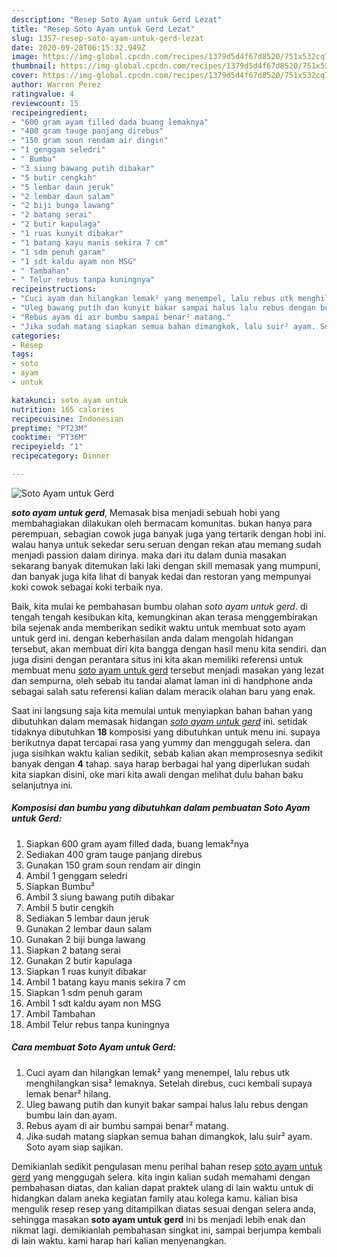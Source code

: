 ```yaml
---
description: "Resep Soto Ayam untuk Gerd Lezat"
title: "Resep Soto Ayam untuk Gerd Lezat"
slug: 1357-resep-soto-ayam-untuk-gerd-lezat
date: 2020-09-28T06:15:32.949Z
image: https://img-global.cpcdn.com/recipes/1379d5d4f67d8520/751x532cq70/soto-ayam-untuk-gerd-foto-resep-utama.jpg
thumbnail: https://img-global.cpcdn.com/recipes/1379d5d4f67d8520/751x532cq70/soto-ayam-untuk-gerd-foto-resep-utama.jpg
cover: https://img-global.cpcdn.com/recipes/1379d5d4f67d8520/751x532cq70/soto-ayam-untuk-gerd-foto-resep-utama.jpg
author: Warren Perez
ratingvalue: 4
reviewcount: 15
recipeingredient:
- "600 gram ayam filled dada buang lemaknya"
- "400 gram tauge panjang direbus"
- "150 gram soun rendam air dingin"
- "1 genggam seledri"
- " Bumbu"
- "3 siung bawang putih dibakar"
- "5 butir cengkih"
- "5 lembar daun jeruk"
- "2 lembar daun salam"
- "2 biji bunga lawang"
- "2 batang serai"
- "2 butir kapulaga"
- "1 ruas kunyit dibakar"
- "1 batang kayu manis sekira 7 cm"
- "1 sdm penuh garam"
- "1 sdt kaldu ayam non MSG"
- " Tambahan"
- " Telur rebus tanpa kuningnya"
recipeinstructions:
- "Cuci ayam dan hilangkan lemak² yang menempel, lalu rebus utk menghilangkan sisa² lemaknya. Setelah direbus, cuci kembali supaya lemak benar² hilang."
- "Uleg bawang putih dan kunyit bakar sampai halus lalu rebus dengan bumbu lain dan ayam."
- "Rebus ayam di air bumbu sampai benar² matang."
- "Jika sudah matang siapkan semua bahan dimangkok, lalu suir² ayam. Soto ayam siap sajikan."
categories:
- Resep
tags:
- soto
- ayam
- untuk

katakunci: soto ayam untuk 
nutrition: 165 calories
recipecuisine: Indonesian
preptime: "PT23M"
cooktime: "PT36M"
recipeyield: "1"
recipecategory: Dinner

---
```



![Soto Ayam untuk Gerd](https://img-global.cpcdn.com/recipes/1379d5d4f67d8520/751x532cq70/soto-ayam-untuk-gerd-foto-resep-utama.jpg)

<b><i>soto ayam untuk gerd</i></b>, Memasak bisa menjadi sebuah hobi yang membahagiakan dilakukan oleh bermacam komunitas. bukan hanya para perempuan, sebagian cowok juga banyak juga yang tertarik dengan hobi ini. walau hanya untuk sekedar seru seruan dengan rekan atau memang sudah menjadi passion dalam dirinya. maka dari itu dalam dunia masakan sekarang banyak ditemukan laki laki dengan skill memasak yang mumpuni, dan banyak juga kita lihat di banyak kedai dan restoran yang mempunyai koki cowok sebagai koki terbaik nya.

Baik, kita mulai ke pembahasan bumbu olahan <i>soto ayam untuk gerd</i>. di tengah tengah kesibukan kita, kemungkinan akan terasa menggembirakan bila sejenak anda memberikan sedikit waktu untuk membuat soto ayam untuk gerd ini. dengan keberhasilan anda dalam mengolah hidangan tersebut, akan membuat diri kita bangga dengan hasil menu kita sendiri. dan juga disini dengan perantara situs ini kita akan memiliki referensi untuk membuat menu <u>soto ayam untuk gerd</u> tersebut menjadi masakan yang lezat dan sempurna, oleh sebab itu tandai alamat laman ini di handphone anda sebagai salah satu referensi kalian dalam meracik olahan baru yang enak.




Saat ini langsung saja kita memulai untuk menyiapkan bahan bahan yang dibutuhkan dalam memasak hidangan <u><i>soto ayam untuk gerd</i></u> ini. setidak tidaknya dibutuhkan <b>18</b> komposisi yang dibutuhkan untuk menu ini. supaya berikutnya dapat tercapai rasa yang yummy dan menggugah selera. dan juga sisihkan waktu kalian sedikit, sebab kalian akan memprosesnya sedikit banyak dengan <b>4</b> tahap. saya harap berbagai hal yang diperlukan sudah kita siapkan disini, oke mari kita awali dengan melihat dulu bahan baku selanjutnya ini.

<!--inarticleads1-->

##### Komposisi dan bumbu yang dibutuhkan dalam pembuatan Soto Ayam untuk Gerd:

1. Siapkan 600 gram ayam filled dada, buang lemak²nya
1. Sediakan 400 gram tauge panjang direbus
1. Gunakan 150 gram soun rendam air dingin
1. Ambil 1 genggam seledri
1. Siapkan  Bumbu²
1. Ambil 3 siung bawang putih dibakar
1. Ambil 5 butir cengkih
1. Sediakan 5 lembar daun jeruk
1. Gunakan 2 lembar daun salam
1. Gunakan 2 biji bunga lawang
1. Siapkan 2 batang serai
1. Gunakan 2 butir kapulaga
1. Siapkan 1 ruas kunyit dibakar
1. Ambil 1 batang kayu manis sekira 7 cm
1. Siapkan 1 sdm penuh garam
1. Ambil 1 sdt kaldu ayam non MSG
1. Ambil  Tambahan
1. Ambil  Telur rebus tanpa kuningnya




<!--inarticleads2-->

##### Cara membuat Soto Ayam untuk Gerd:

1. Cuci ayam dan hilangkan lemak² yang menempel, lalu rebus utk menghilangkan sisa² lemaknya. Setelah direbus, cuci kembali supaya lemak benar² hilang.
1. Uleg bawang putih dan kunyit bakar sampai halus lalu rebus dengan bumbu lain dan ayam.
1. Rebus ayam di air bumbu sampai benar² matang.
1. Jika sudah matang siapkan semua bahan dimangkok, lalu suir² ayam. Soto ayam siap sajikan.




Demikianlah sedikit pengulasan menu perihal bahan resep <u>soto ayam untuk gerd</u> yang menggugah selera. kita ingin kalian sudah memahami dengan pembahasan diatas, dan kalian dapat praktek ulang di lain waktu untuk di hidangkan dalam aneka kegiatan family atau kolega kamu. kalian bisa mengulik resep resep yang ditampilkan diatas sesuai dengan selera anda, sehingga masakan <b>soto ayam untuk gerd</b> ini bs menjadi lebih enak dan nikmat lagi. demikianlah pembahasan singkat ini, sampai berjumpa kembali di lain waktu. kami harap hari kalian menyenangkan.
